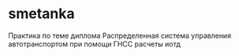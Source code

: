 # smetanka
Практика по теме диплома Распределенная система управления автотранспортом при помощи ГНСС
расчеты 
иотд
